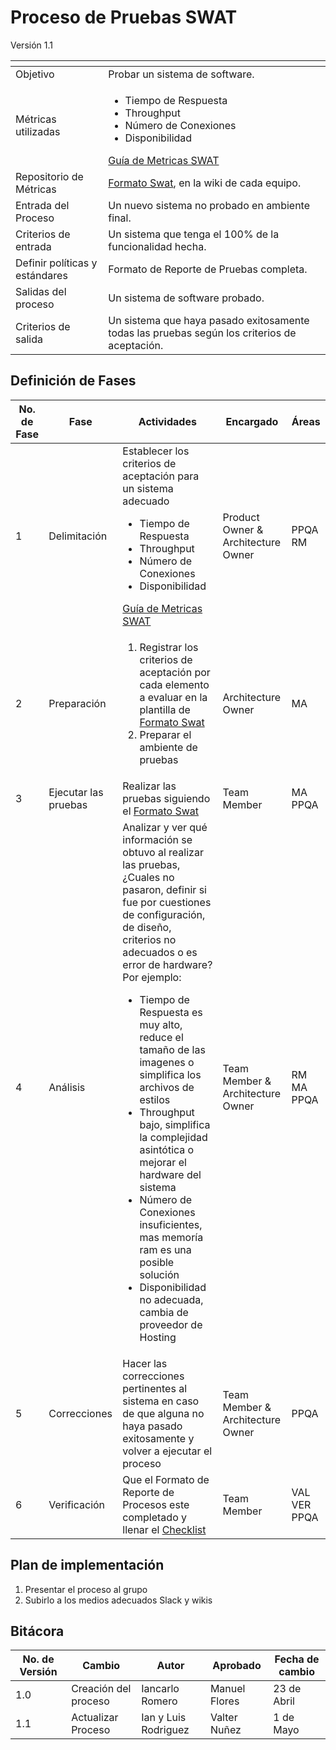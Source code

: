 # Proceso de Pruebas SWAT
Versión 1.1

[]() | []()
--|--
Objetivo | Probar un sistema de software.
Métricas utilizadas | <ul><li>Tiempo de Respuesta</li><li>Throughput</li><li>Número de Conexiones</li><li>Disponibilidad</li></ul>[Guía de Metricas SWAT](https://github.com/CaveLabs-1/Wiki/blob/master/SWAT/Guias/GuiaMetricaSWAT.md)
Repositorio de Métricas | [Formato Swat](https://github.com/CaveLabs-1/Wiki/blob/master/SWAT/Formatos/FormatoPruebasSWAT.docx), en la wiki de cada equipo.
Entrada del Proceso | Un nuevo sistema no probado en ambiente final.
Criterios de entrada | Un sistema que tenga el 100% de la funcionalidad hecha.
Definir políticas y estándares | Formato de Reporte de Pruebas completa.
Salidas del proceso | Un sistema de software probado.
Criterios de salida | Un sistema que haya pasado exitosamente todas las pruebas según  los criterios de aceptación. 

## Definición de Fases
No. de Fase | Fase | Actividades | Encargado | Áreas
------------|------|-------------|-----------|-------
1 | Delimitación | Establecer los criterios de aceptación para un sistema adecuado<ul><li>Tiempo de Respuesta</li><li>Throughput</li><li>Número de Conexiones</li><li>Disponibilidad</li></ul>[Guía de Metricas SWAT](https://github.com/CaveLabs-1/Wiki/blob/master/SWAT/Guias/GuiaMetricaSWAT.md) | Product Owner & Architecture Owner | PPQA RM
2 | Preparación | <ol><li>Registrar los criterios de aceptación por cada elemento a evaluar en la plantilla de [Formato Swat](https://github.com/CaveLabs-1/Wiki/blob/master/SWAT/Formatos/FormatoPruebasSWAT.docx)</li><li>Preparar el ambiente de pruebas</li></ol>| Architecture Owner | MA
3 | Ejecutar las pruebas | Realizar las pruebas siguiendo el [Formato Swat](https://github.com/CaveLabs-1/Wiki/blob/master/SWAT/Formatos/FormatoPruebasSWAT.docx) | Team  Member | MA PPQA
4 | Análisis | Analizar y ver qué información se obtuvo al realizar las pruebas, ¿Cuales no pasaron, definir si fue por cuestiones de configuración, de diseño, criterios no adecuados o es error de hardware? Por ejemplo: <ul><li>Tiempo de Respuesta es muy alto, reduce el tamaño de las imagenes o simplifica los archivos de estilos</li><li>Throughput bajo, simplifica la complejidad asintótica o mejorar el hardware del sistema</li><li>Número de Conexiones insuficientes, mas memoría ram es una posible solución</li><li>Disponibilidad no adecuada, cambia de proveedor de Hosting</li></ul> | Team Member & Architecture Owner | RM MA PPQA
5 | Correcciones | Hacer las correcciones pertinentes al sistema en caso de que alguna no haya pasado exitosamente y volver a ejecutar el proceso | Team Member & Architecture Owner | PPQA
6 | Verificación | Que el Formato de Reporte de Procesos este completado y llenar el [Checklist](https://docs.google.com/spreadsheets/d/1FaHFsycVU1FwIVxs4_sD7ceZwTrKYKYXfQ2f0IrQ-bs/edit#gid=0)  | Team Member | VAL VER PPQA

## Plan de implementación

<ol><li>Presentar el proceso al grupo</li><li>Subirlo a los medios adecuados Slack y wikis</li></ol>

## Bitácora
No. de Versión | Cambio | Autor | Aprobado | Fecha de cambio
------------|------|-------------|-----------|-----------
1.0 |Creación del proceso | Iancarlo Romero | Manuel Flores | 23 de Abril
1.1 |Actualizar Proceso | Ian y Luis Rodriguez | Valter Nuñez | 1 de Mayo


